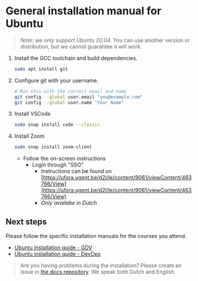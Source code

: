 # General installation manual for Ubuntu

> *Note: we only support Ubuntu 20.04.* You can use another version or distribution, but we cannot guarantee it will work.

1. Install the GCC toolchain and build dependencies.

    ```bash
    sudo apt install git
    ```

1. Configure git with your username.

    ```bash
    # Run this with the correct email and name
    git config --global user.email "you@example.com"
    git config --global user.name "Your Name"
    ```

1. Install VSCode

    ```bash
    sudo snap install code --classic
    ```

1. Install Zoom

    ```bash
    sudo snap install zoom-client
    ```

   * Follow the on-screen instructions
     * Login through "SSO"
       * Instructions can be found on [https://ufora.ugent.be/d2l/le/content/9061/viewContent/463766/View](https://ufora.ugent.be/d2l/le/content/9061/viewContent/463766/View)
       * *Only availabe in Dutch*

## Next steps

Please follow the specific installation manuals for the courses you attend.

* [Ubuntu installation guide - GDV](./gdv-setup-ubuntu.md)
* [Ubuntu installation guide - DevOps](./devops-setup-ubuntu.md)

> Are you having problems during the installation? Please create an issue in [the docs repository](https://github.ugent.be/GDV/docs/issues). We speak both Dutch and English.
